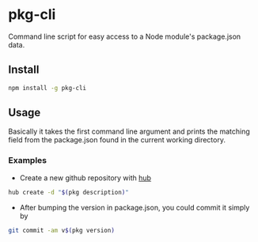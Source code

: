 # pkg-cli

Command line script for easy access to a Node module's package.json data. 

## Install

```bash
npm install -g pkg-cli
```

## Usage

Basically it takes the first command line argument and prints the matching
field from the package.json found in the current working directory.

### Examples

* Create a new github repository with [hub](http://hub.github.com/)
```bash
hub create -d "$(pkg description)"
```


* After bumping the version in package.json, you could commit it simply by
```bash
git commit -am v$(pkg version)
```
